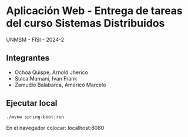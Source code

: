 # Aplicación Web - Entrega de tareas del curso Sistemas Distribuidos  
UNMSM - FISI - 2024-2
## Integrantes
* Ochoa Quispe, Arnold Jherico
* Sulca Mamani, Ivan Frank
* Zamudio Balabarca, Americo Marcelo

## Ejecutar local

`./mvnw spring-boot:run`

En el navegador colocar: localhost:8080
